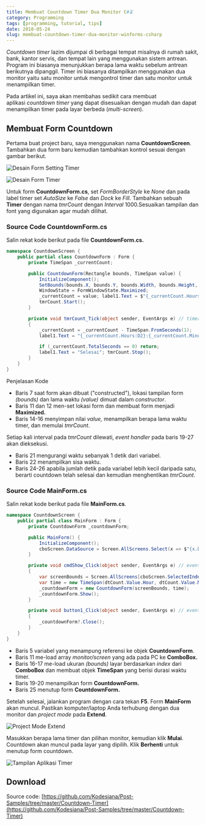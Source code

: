 ```yaml
---
title: Membuat Countdown Timer Dua Monitor C#⏳
category: Programming
tags: [programming, tutorial, tips]
date: 2018-05-24
slug: membuat-countdown-timer-dua-monitor-winforms-csharp
---
```


_Countdown timer_ lazim dijumpai di berbagai tempat misalnya di rumah sakit, bank, kantor servis, dan tempat lain yang menggunakan sistem antrean. Program ini biasanya menunjukkan berapa lama waktu sebelum antrean berikutnya dipanggil. Timer ini biasanya ditampilkan menggunakan dua monitor yaitu satu monitor untuk mengontrol timer dan satu monitor untuk menampilkan timer.

Pada artikel ini, saya akan membahas sedikit cara membuat aplikasi *countdown timer* yang dapat disesuaikan dengan mudah dan dapat menampilkan timer pada layar berbeda (_multi-screen_).

## Membuat Form Countdown

Pertama buat project baru, saya menggunakan nama **CountdownScreen**. Tambahkan dua form baru kemudian tambahkan kontrol sesuai dengan gambar berikut.

![Desain Form Setting Timer](https://blob.kodesiana.com/kodesiana-public-assets/posts/2018/4/form-utama.png)

![Desain Form Timer](https://blob.kodesiana.com/kodesiana-public-assets/posts/2018/4/form-countdown.png)

Untuk form **CountdownForm.cs**, set *FormBorderStyle* ke *None* dan pada label timer set *AutoSize* ke *False* dan *Dock* ke *Fill*. Tambahkan sebuah **Timer** dengan nama _tmrCount_ dengan _Interval_ 1000.Sesuaikan tampilan dan font yang digunakan agar mudah dilihat.

### Source Code CountdownForm.cs

Salin rekat kode berikut pada file **CountdownForm.cs.**

```csharp
namespace CountdownScreen {
    public partial class CountdownForm : Form {
        private TimeSpan _currentCount;

        public CountdownForm(Rectangle bounds, TimeSpan value) {
            InitializeComponent();
            SetBounds(bounds.X, bounds.Y, bounds.Width, bounds.Height, BoundsSpecified.Location);
            WindowState = FormWindowState.Maximized;
            _currentCount = value; label1.Text = $"{_currentCount.Hours:D2}:{_currentCount.Minutes:D2}:{_currentCount.Seconds:D2}";
            tmrCount.Start();
        }

        private void tmrCount_Tick(object sender, EventArgs e) // timer, interval 1000
        {
            _currentCount = _currentCount - TimeSpan.FromSeconds(1);
            label1.Text = "{_currentCount.Hours:D2}:{_currentCount.Minutes:D2}:{_currentCount.Seconds:D2}";

            if (_currentCount.TotalSeconds == 0) return;
            label1.Text = "Selesai"; tmrCount.Stop();
        }
    }
}
```

Penjelasan Kode

- Baris 7 saat form akan dibuat ("constructed"), lokasi tampilan form _(bounds)_ dan lama waktu _(value)_ dimuat dalam *constructor*.
- Baris 11 dan 12 men-set lokasi form dan membuat form menjadi **Maximized.**
- Baris 14-16 menyimpan nilai *value,* menampilkan berapa lama waktu timer, dan memulai *tmrCount*.

Setiap kali interval pada *tmrCount* dilewati, *event handler* pada baris 19-27 akan dieksekusi.

- Baris 21 mengurangi waktu sebanyak 1 detik dari variabel.
- Baris 22 menampilkan sisa waktu.
- Baris 24-26 apabila jumlah detik pada variabel lebih kecil daripada satu, berarti countdown telah selesai dan kemudian menghentikan _tmrCount_.

### Source Code MainForm.cs

Salin rekat kode berikut pada file **MainForm.cs**.

```csharp
namespace CountdownScreen {
    public partial class MainForm : Form {
        private CountdownForm _countdownForm;

        public MainForm() {
            InitializeComponent();
            cboScreen.DataSource = Screen.AllScreens.Select(x => $"{x.DeviceName} (Primary: {x.Primary})").ToList();
        }

        private void cmdShow_Click(object sender, EventArgs e) // event handler
        {
            var screenBounds = Screen.AllScreens[cboScreen.SelectedIndex].Bounds;
            var time = new TimeSpan(dtCount.Value.Hour, dtCount.Value.Minute, dtCount.Value.Second);
            _countdownForm = new CountdownForm(screenBounds, time);
            _countdownForm.Show();
        }

        private void button1_Click(object sender, EventArgs e) // event handler
        {
            _countdownForm?.Close();
        }
    }
}
```

- Baris 5 variabel yang menampung referensi ke objek **CountdownForm**.
- Baris 11 me-load array _monitor/screen_ yang ada pada PC ke **ComboBox.**
- Baris 16-17 me-load ukuran _(bounds)_ layar berdasarkan *index* dari **ComboBox** dan membuat objek **TimeSpan** yang berisi durasi waktu timer.
- Baris 19-20 menampilkan form **CountdownForm.**
- Baris 25 menutup form **CountdownForm.**

Setelah selesai, jalankan program dengan cara tekan **F5**. Form **MainForm** akan muncul. Pastikan komputer/laptop Anda terhubung dengan dua monitor dan *project mode* pada **Extend**.

![Project Mode Extend](https://blob.kodesiana.com/kodesiana-public-assets/posts/2018/4/monitor-extend.jpg)

Masukkan berapa lama timer dan pilihan monitor, kemudian klik **Mulai**. Countdown akan muncul pada layar yang dipilih. Klik **Berhenti** untuk menutup form countdown.

![Tampilan Aplikasi Timer](https://blob.kodesiana.com/kodesiana-public-assets/posts/2018/4/pilihan-display.png)

## Download

Source code: [https://github.com/Kodesiana/Post-Samples/tree/master/Countdown-Timer](https://github.com/Kodesiana/Post-Samples/tree/master/Countdown-Timer)

